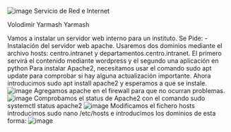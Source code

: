 ![image](https://github.com/user-attachments/assets/69d6a0d6-0deb-42ac-90bc-6b7163f60cbd)
Servicio de Red e Internet

Volodimir Yarmash Yarmash


Vamos a instalar un servidor web interno para un instituto. Se Pide:
-Instalación del servidor web apache. Usaremos dos dominios mediante el archivo hosts: centro.intranet y departamentos.centro.intranet. El primero servirá el contenido mediante wordpress y el segundo una aplicación en python
Para instalar Apache2, necesitamos usar el comando sudo apt update para comprobar si hay alguna actualización importante.
Ahora introducimos sudo apt install apache2 y esperamos a que se instale.
![image](https://github.com/user-attachments/assets/c588e2cb-b36f-4eae-9194-5bd8200d4f0d)
Agregamos apache en el firewall para que no ocurran problemas.
![image](https://github.com/user-attachments/assets/c823c63f-1c84-46fb-a8a0-1a7601fec754)
Comprobamos el status de Apache2 con el comando sudo systemctl status apache2
![image](https://github.com/user-attachments/assets/32039b3b-e486-455e-be14-46b5c2626bf4)
Modificamos el fichero hosts
introducimos sudo  nano /etc/hosts  e introducimos los dominios de esta forma: 
![image](https://github.com/user-attachments/assets/6edd42ab-fcda-4a02-938e-37d70c6fd191)

